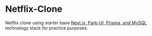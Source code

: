 # Netflix-Clone

Netflix clone using starter base [Next.js, Park-UI, Prisma, and MySQL](https://github.com/rubenmonterogonzalez/NextJS-ParkUI-Prisma5-MySQL.git) technology stack for practice purposes.